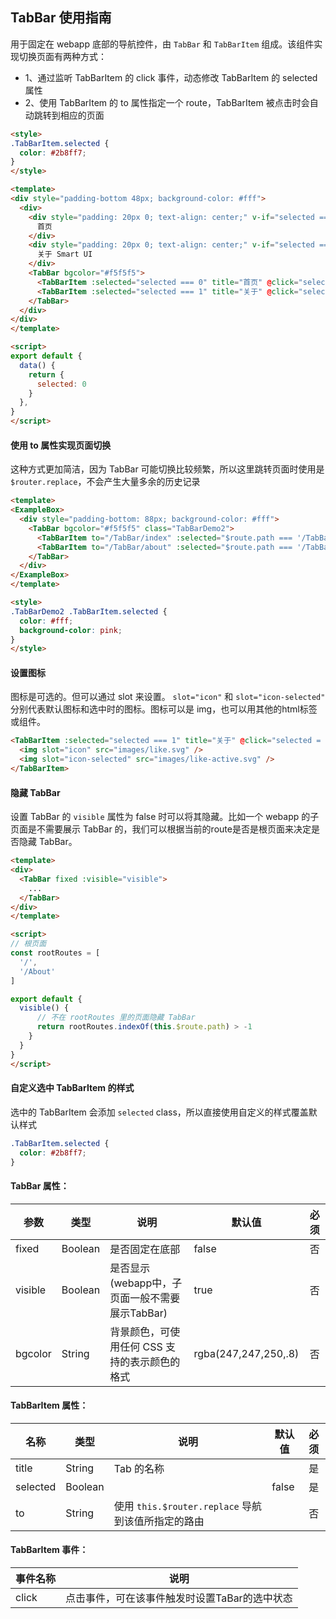 ## TabBar 使用指南

用于固定在 webapp 底部的导航控件，由 `TabBar` 和 `TabBarItem` 组成。该组件实现切换页面有两种方式：

* 1、通过监听 TabBarItem 的 click 事件，动态修改 TabBarItem 的 selected 属性
* 2、使用 TabBarItem 的 to 属性指定一个 route，TabBarItem 被点击时会自动跳转到相应的页面

<template>
<ExampleBox>
  <div style="padding-bottom: 48px; background-color: #fff">
    <div style="padding: 20px 0; text-align: center;" v-if="selected === 0">
      首页
    </div>
    <div style="padding: 20px 0; text-align: center;" v-if="selected === 1">
      关于 Smart UI
    </div>
    <TabBar bgcolor="#f5f5f5">
      <TabBarItem :selected="selected === 0" title="首页" @click="selected = 0">
        <img slot="icon" src="images/diamond.svg" />
        <img slot="icon-selected" src="images/diamond-active.svg" />
      </TabBarItem>
      <TabBarItem :selected="selected === 1" title="关于" @click="selected = 1">
        <img slot="icon" src="images/like.svg" />
        <img slot="icon-selected" src="images/like-active.svg" />
      </TabBarItem>
    </TabBar>
  </div>
</ExampleBox>
</template>

<style>
.TabBarItem.selected {
  color: #2b8ff7;
}
</style>

<script>
export default {
  data() {
    return {
      selected: 0,
      visible: true
    }
  },
  methods: {
    toggle() {
      this.visible = !this.visible
    }
  }
}
</script>

```html
<style>
.TabBarItem.selected {
  color: #2b8ff7;
}
</style>

<template>
<div style="padding-bottom 48px; background-color: #fff">
  <div>
    <div style="padding: 20px 0; text-align: center;" v-if="selected === 0">
      首页
    </div>
    <div style="padding: 20px 0; text-align: center;" v-if="selected === 1">
      关于 Smart UI
    </div>
    <TabBar bgcolor="#f5f5f5">
      <TabBarItem :selected="selected === 0" title="首页" @click="selected = 0"></TabBarItem>
      <TabBarItem :selected="selected === 1" title="关于" @click="selected = 1"></TabBarItem>
    </TabBar>
  </div>
</div>  
</template>

<script>
export default {
  data() {
    return {
      selected: 0
    }
  },
}
</script>
```

#### 使用 to 属性实现页面切换

这种方式更加简洁，因为 TabBar 可能切换比较频繁，所以这里跳转页面时使用是 `$router.replace`，不会产生大量多余的历史记录

<template>
<ExampleBox>
  <div style="padding-bottom: 88px; background-color: #fff">
    <TabBar bgcolor="#f5f5f5" class="TabBarDemo2">
      <TabBarItem to="/TabBar/index" :selected="$route.path === '/TabBar/index'" title="首页"></TabBarItem>
      <TabBarItem to="/TabBar/about" :selected="$route.path === '/TabBar/about'" title="关于"></TabBarItem>
    </TabBar>
  </div>
</ExampleBox>
</template>

<style>
.TabBarDemo2 .TabBarItem.selected {
  color: #fff;
  background-color: pink;
}
</style>

```html
<template>
<ExampleBox>
  <div style="padding-bottom: 88px; background-color: #fff">
    <TabBar bgcolor="#f5f5f5" class="TabBarDemo2">
      <TabBarItem to="/TabBar/index" :selected="$route.path === '/TabBar/index'" title="首页"></TabBarItem>
      <TabBarItem to="/TabBar/about" :selected="$route.path === '/TabBar/about'" title="关于"></TabBarItem>
    </TabBar>
  </div>
</ExampleBox>
</template>

<style>
.TabBarDemo2 .TabBarItem.selected {
  color: #fff;
  background-color: pink;
}
</style>
```

#### 设置图标

图标是可选的。但可以通过 slot 来设置。 `slot="icon"` 和 `slot="icon-selected"` 分别代表默认图标和选中时的图标。图标可以是 img，也可以用其他的html标签或组件。

```html
<TabBarItem :selected="selected === 1" title="关于" @click="selected = 1">
  <img slot="icon" src="images/like.svg" />
  <img slot="icon-selected" src="images/like-active.svg" />
</TabBarItem>
```

#### 隐藏 TabBar

设置 TabBar 的 `visible` 属性为 false 时可以将其隐藏。比如一个 webapp 的子页面是不需要展示 TabBar 的，我们可以根据当前的route是否是根页面来决定是否隐藏 TabBar。

```html
<template>
<div>
  <TabBar fixed :visible="visible">
    ...
  </TabBar>
</div>
</template>

<script>
// 根页面
const rootRoutes = [
  '/',
  '/About'
]

export default {
  visible() {
      // 不在 rootRoutes 里的页面隐藏 TabBar
      return rootRoutes.indexOf(this.$route.path) > -1
    }
  }
}
</script>
```


#### 自定义选中 TabBarItem 的样式

选中的 TabBarItem 会添加 `selected` class，所以直接使用自定义的样式覆盖默认样式

```css
.TabBarItem.selected {
  color: #2b8ff7;
}
```



#### TabBar 属性：

| 参数 | 类型 | 说明 | 默认值 | 必须
|-----|------|------|---------- | :-------:
| fixed | Boolean | 是否固定在底部 | false | 否
| visible | Boolean | 是否显示(webapp中，子页面一般不需要展示TabBar) | true | 否
| bgcolor | String | 背景颜色，可使用任何 CSS 支持的表示颜色的格式 | rgba(247,247,250,.8) | 否

#### TabBarItem 属性：

| 名称 | 类型 | 说明 | 默认值 | 必须
|-----|------|------|----------| :-------:
| title | String | Tab 的名称 |  | 是
| selected | Boolean |  | false | 是
| to | String | 使用 `this.$router.replace` 导航到该值所指定的路由 |  | 否

#### TabBarItem 事件：

| 事件名称 | 说明 
|-----|------
| click | 点击事件，可在该事件触发时设置TaBar的选中状态






